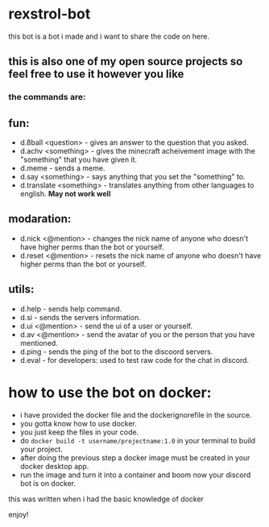 # rexstrol-bot
this bot is a bot i made and i want to share the code on here.

## this is also one of my open source projects so feel free to use it however you like

### the commands are:

## fun:
- d.8ball \<question\> - gives an answer to the question that you asked.
- d.achv \<something\> - gives the minecraft acheivement image with the "something" that you have given it.
- d.meme - sends a meme.
- d.say \<something\> - says anything that you set the "something" to.
- d.translate \<something\> - translates anything from other languages to english. **May not work well**

## modaration:
- d.nick \<@mention\> - changes the nick name of anyone who doesn't have higher perms than the bot or yourself.
- d.reset \<@mention\> - resets the nick name of anyone who doesn't have higher perms than the bot or yourself.


## utils:
- d.help - sends help command.
- d.si - sends the servers information.
- d.ui \<@mention\> - send the ui of a user or yourself.
- d.av \<@mention\> - send the avatar of you or the person that you have mentioned.
- d.ping - sends the ping of the bot to the discoord servers.
- d.eval - for developers: used to test raw code for the chat in discord.

# how to use the bot on docker:
- i have provided the docker file and the dockerignorefile in the source.
- you gotta know how to use docker.
- you just keep the files in your code.
- do `docker build -t username/projectname:1.0` in your terminal to build your project.
- after doing the previous step a docker image must be created in your docker desktop app.
- run the image and turn it into a container and boom now your discord bot is on docker.

this was written when i had the basic knowledge of docker

enjoy!
